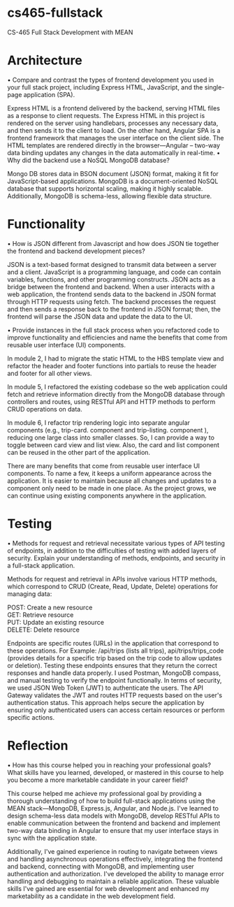 # cs465-fullstack
CS-465 Full Stack Development with MEAN
# Architecture
•	Compare and contrast the types of frontend development you used in your full stack project, including Express HTML, JavaScript, and the single-page application (SPA).

Express HTML is a frontend delivered by the backend, serving HTML files as a response to client requests. The Express HTML in this project is rendered on the server using handlebars, processes any necessary data, and then sends it to the client to load. On the other hand, Angular SPA is a frontend framework that manages the user interface on the client side. The HTML templates are rendered directly in the browser—Angular – two-way data binding updates any changes in the data automatically in real-time. 
•	Why did the backend use a NoSQL MongoDB database?

Mongo DB stores data in BSON document (JSON) format, making it fit for JavaScript-based applications. MongoDB is a document-oriented NoSQL database that supports horizontal scaling, making it highly scalable. Additionally, MongoDB is schema-less, allowing flexible data structure. 

# Functionality
•	How is JSON different from Javascript and how does JSON tie together the frontend and backend development pieces?

JSON is a text-based format designed to transmit data between a server and a client. JavaScript is a programming language, and code can contain variables, functions, and other programming constructs. JSON acts as a bridge between the frontend and backend. When a user interacts with a web application, the frontend sends data to the backend in JSON format through HTTP requests using fetch. The backend processes the request and then sends a response back to the frontend in JSON format; then, the frontend will parse the JSON data and update the data to the UI. 

•	Provide instances in the full stack process when you refactored code to improve functionality and efficiencies and name the benefits that come from reusable user interface (UI) components.

In module 2, I had to migrate the static HTML to the HBS template view and refactor the header and footer functions into partials to reuse the header and footer for all other views.  

In module 5, I refactored the existing codebase so the web application could fetch and retrieve information directly from the MongoDB database through controllers and routes, using RESTful API and HTTP methods to perform CRUD operations on data.

In module 6, I refactor trip rendering logic into separate angular components (e.g., trip-card. component and trip-listing. component ), reducing one large class into smaller classes. So, I can provide a way to toggle between card view and list view. Also, the card and list component can be reused in the other part of the application.  

There are many benefits that come from reusable user interface UI components. To name a few, it keeps a uniform appearance across the application. It is easier to maintain because all changes and updates to a component only need to be made in one place. As the project grows, we can continue using existing components anywhere in the application. 

# Testing
•	Methods for request and retrieval necessitate various types of API testing of endpoints, in addition to the difficulties of testing with added layers of security. Explain your understanding of methods, endpoints, and security in a full-stack application.

Methods for request and retrieval in APIs involve various HTTP methods, which correspond to CRUD (Create, Read, Update, Delete) operations for managing data:

POST: Create a new resource  
GET: Retrieve resource  
PUT: Update an existing resource  
DELETE: Delete resource   

Endpoints are specific routes (URLs) in the application that correspond to these operations. For Example: /api/trips (lists all trips),  api/trips/trips_code (provides details for a specific trip based on the trip code to allow updates or deletion). Testing these endpoints ensures that they return the correct responses and handle data properly. I used Postman, MongoDB compass, and manual testing to verify the endpoint functionally. 
In terms of security, we used JSON Web Token (JWT) to authenticate the users. The API Gateway validates the JWT and routes HTTP requests based on the user's authentication status. This approach helps secure the application by ensuring only authenticated users can access certain resources or perform specific actions. 

# Reflection
•	How has this course helped you in reaching your professional goals? What skills have you learned, developed, or mastered in this course to help you become a more marketable candidate in your career field?

This course helped me achieve my professional goal by providing a thorough understanding of how to build full-stack applications using the MEAN stack—MongoDB, Express.js, Angular, and Node.js. I've learned to design schema-less data models with MongoDB, develop RESTful APIs to enable communication between the frontend and backend and implement two-way data binding in Angular to ensure that my user interface stays in sync with the application state. 

Additionally, I've gained experience in routing to navigate between views and handling asynchronous operations effectively, integrating the frontend and backend, connecting with MongoDB, and implementing user authentication and authorization. I've developed the ability to manage error handling and debugging to maintain a reliable application. These valuable skills I've gained are essential for web development and enhanced my marketability as a candidate in the web development field. 
 
